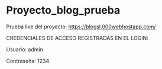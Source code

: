 # Proyecto_blog_prueba

Prueba live del proyecto: https://blogsl.000webhostapp.com/

CREDENCIALES DE ACCESO REGISTRADAS EN EL LOGIN:


Usuario: admin


Contraseña: 1234
